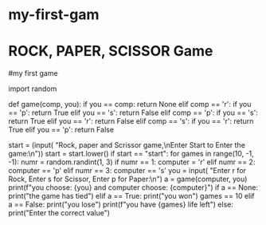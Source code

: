 # my-first-gam
# ROCK, PAPER, SCISSOR Game
#my first game

import random


def game(comp, you):
    if you == comp:
        return None
    elif comp == 'r':
        if you == 'p':
            return True
        elif you == 's':
            return False
    elif comp == 'p':
        if you == 's':
            return True
        elif you == 'r':
            return False
    elif comp == 's':
        if you == 'r':
            return True
        elif you == 'p':
            return False


start = (input(
    "Rock, paper and Scrissor game,\nEnter Start to Enter the game:\n"))
start = start.lower()
if start == "start":
    for games in range(10, -1, -1):
        numr = random.randint(1, 3)
        if numr == 1:
            computer = 'r'
        elif numr == 2:
            computer == 'p'
        elif numr == 3:
            computer == 's'
        you = input(
            "Enter r for Rock,  Enter s for Scissor,  Enter p for Paper:\n")
        a = game(computer, you)
        print(f"you choose: {you} and computer choose: {computer}")
        if a == None:
            print("the game has tied")
        elif a == True:
            print("you won")
            games == 10
        elif a == False:
            print("you lose")
        print(f"you have {games} life left")
else:
    print("Enter the correct value")
